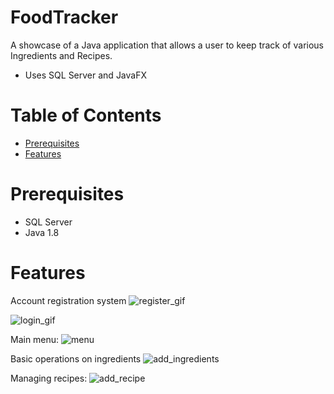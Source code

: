 # FoodTracker
A showcase of a Java application that allows a user to keep track of various Ingredients and Recipes.
 - Uses SQL Server and JavaFX

# Table of Contents
* [Prerequisites](#prerequisites)
* [Features](#features)

# Prerequisites

* SQL Server
* Java 1.8

# Features
Account registration system
![register_gif](https://user-images.githubusercontent.com/9632475/36400228-514c3c08-15d8-11e8-92b0-bb054cf6eca1.gif)

![login_gif](https://user-images.githubusercontent.com/9632475/36400250-6c01978c-15d8-11e8-8cf7-ed6a50c9c6a2.gif)

Main menu:
![menu](https://user-images.githubusercontent.com/9632475/36400304-ce08f010-15d8-11e8-8b2e-1d652586aaa7.gif)

Basic operations on ingredients
![add_ingredients](https://user-images.githubusercontent.com/9632475/36400256-773d23b4-15d8-11e8-852b-1c960ab73ee5.gif)

Managing recipes:
![add_recipe](https://user-images.githubusercontent.com/9632475/36400261-803c3aae-15d8-11e8-94b7-fd5e534de818.gif)



